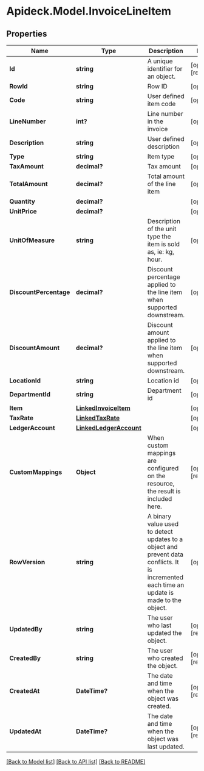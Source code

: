 # Apideck.Model.InvoiceLineItem

## Properties

Name | Type | Description | Notes
------------ | ------------- | ------------- | -------------
**Id** | **string** | A unique identifier for an object. | [optional] [readonly] 
**RowId** | **string** | Row ID | [optional] 
**Code** | **string** | User defined item code | [optional] 
**LineNumber** | **int?** | Line number in the invoice | [optional] 
**Description** | **string** | User defined description | [optional] 
**Type** | **string** | Item type | [optional] 
**TaxAmount** | **decimal?** | Tax amount | [optional] 
**TotalAmount** | **decimal?** | Total amount of the line item | [optional] 
**Quantity** | **decimal?** |  | [optional] 
**UnitPrice** | **decimal?** |  | [optional] 
**UnitOfMeasure** | **string** | Description of the unit type the item is sold as, ie: kg, hour. | [optional] 
**DiscountPercentage** | **decimal?** | Discount percentage applied to the line item when supported downstream. | [optional] 
**DiscountAmount** | **decimal?** | Discount amount applied to the line item when supported downstream. | [optional] 
**LocationId** | **string** | Location id | [optional] 
**DepartmentId** | **string** | Department id | [optional] 
**Item** | [**LinkedInvoiceItem**](LinkedInvoiceItem.md) |  | [optional] 
**TaxRate** | [**LinkedTaxRate**](LinkedTaxRate.md) |  | [optional] 
**LedgerAccount** | [**LinkedLedgerAccount**](LinkedLedgerAccount.md) |  | [optional] 
**CustomMappings** | **Object** | When custom mappings are configured on the resource, the result is included here. | [optional] [readonly] 
**RowVersion** | **string** | A binary value used to detect updates to a object and prevent data conflicts. It is incremented each time an update is made to the object. | [optional] 
**UpdatedBy** | **string** | The user who last updated the object. | [optional] [readonly] 
**CreatedBy** | **string** | The user who created the object. | [optional] [readonly] 
**CreatedAt** | **DateTime?** | The date and time when the object was created. | [optional] [readonly] 
**UpdatedAt** | **DateTime?** | The date and time when the object was last updated. | [optional] [readonly] 

[[Back to Model list]](../README.md#documentation-for-models) [[Back to API list]](../README.md#documentation-for-api-endpoints) [[Back to README]](../README.md)

